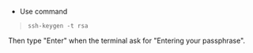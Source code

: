 * Use command
>`ssh-keygen -t rsa`

Then type "Enter" when the terminal ask for "Entering your passphrase".
